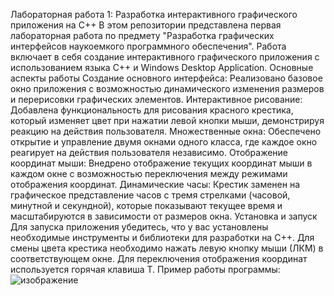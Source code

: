 Лабораторная работа 1: Разработка интерактивного графического приложения на C++
В этом репозитории представлена первая лабораторная работа по предмету "Разработка графических интерфейсов наукоемкого программного обеспечения". Работа включает в себя создание интерактивного графического приложения с использованием языка C++ и Windows Desktop Application.
Основные аспекты работы
Создание основного интерфейса:
Реализовано базовое окно приложения с возможностью динамического изменения размеров и перерисовки графических элементов.
Интерактивное рисование:
Добавлена функциональность для рисования красного крестика, который изменяет цвет при нажатии левой кнопки мыши, демонстрируя реакцию на действия пользователя.
Множественные окна:
Обеспечено открытие и управление двумя окнами одного класса, где каждое окно реагирует на действия пользователя независимо.
Отображение координат мыши:
Внедрено отображение текущих координат мыши в каждом окне с возможностью переключения между режимами отображения координат.
Динамические часы:
Крестик заменен на графическое представление часов с тремя стрелками (часовой, минутной и секундной), которые показывают текущее время и масштабируются в зависимости от размеров окна.
Установка и запуск
Для запуска приложения убедитесь, что у вас установлены необходимые инструменты и библиотеки для разработки на C++.
Для смены цвета крестика необходимо нажать левую кнопку мыши (ЛКМ) в соответствующем окне.
Для переключения отображения координат используется горячая клавиша T.
Пример работы программы:
![изображение](https://github.com/user-attachments/assets/03f069d5-26aa-4ed7-9a57-06bfc6d63b50)
